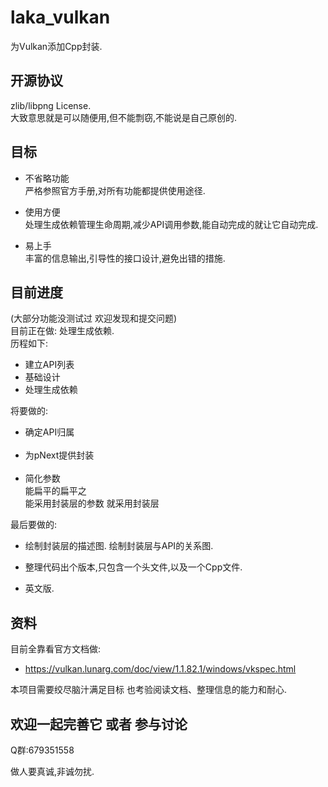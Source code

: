 laka_vulkan
==== 

为Vulkan添加Cpp封装.

## 开源协议

zlib/libpng License.</br>
大致意思就是可以随便用,但不能剽窃,不能说是自己原创的.

## 目标

* 不省略功能</br>
严格参照官方手册,对所有功能都提供使用途径.

* 使用方便</br>
处理生成依赖管理生命周期,减少API调用参数,能自动完成的就让它自动完成.

* 易上手</br>
丰富的信息输出,引导性的接口设计,避免出错的措施.

## 目前进度
(大部分功能没测试过 欢迎发现和提交问题)</br>
目前正在做: 处理生成依赖.</br>
历程如下:</br>
*    建立API列表 </br>
*    基础设计</br>
*    处理生成依赖</br>

将要做的:</br>
* 确定API归属</br></br>
* 为pNext提供封装</br></br>
* 简化参数</br>
      能扁平的扁平之</br>
      能采用封装层的参数 就采用封装层

最后要做的:

*    绘制封装层的描述图. 绘制封装层与API的关系图.

*    整理代码出个版本,只包含一个头文件,以及一个Cpp文件.

*    英文版.

## 资料

目前全靠看官方文档做:

* https://vulkan.lunarg.com/doc/view/1.1.82.1/windows/vkspec.html

本项目需要绞尽脑汁满足目标 也考验阅读文档、整理信息的能力和耐心.

## 欢迎一起完善它 或者 参与讨论

Q群:679351558

做人要真诚,非诚勿扰.
